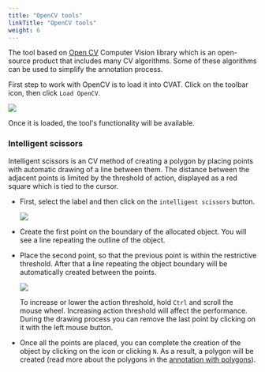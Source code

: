 ```yaml
---
title: "OpenCV tools"
linkTitle: "OpenCV tools"
weight: 6
---
```


The tool based on [Open CV](https://opencv.org/) Computer Vision library
which is an open-source product that includes many CV algorithms.
Some of these algorithms can be used to simplify the annotation process.

First step to work with OpenCV is to load it into CVAT. Click on the toolbar icon, then click `Load OpenCV`.

![](/images/image198.jpg)

Once it is loaded, the tool's functionality will be available.

### Intelligent scissors

Intelligent scissors is an CV method of creating a polygon
by placing points with automatic drawing of a line between them.
The distance between the adjacent points is limited by the threshold of action,
displayed as a red square which is tied to the cursor.

- First, select the label and then click on the `intelligent scissors` button.

  ![](/images/image199.jpg)

- Create the first point on the boundary of the allocated object.
  You will see a line repeating the outline of the object.
- Place the second point, so that the previous point is within the restrictive threshold.
  After that a line repeating the object boundary will be automatically created between the points.

  ![](/images/image200_detrac.jpg)

  To increase or lower the action threshold, hold `Ctrl` and scroll the mouse wheel.
  Increasing action threshold will affect the performance.
  During the drawing process you can remove the last point by clicking on it with the left mouse button.

- Once all the points are placed, you can complete the creation of the object by clicking on the icon or clicking `N`.
  As a result, a polygon will be created (read more about the polygons in the [annotation with polygons](/docs/for-users/user-guide/advanced/annotation-with-polygons/)).
